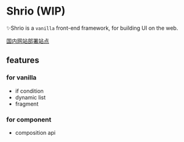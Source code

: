 # Shrio (WIP)

✨Shrio is a `vanilla` front-end framework, for building UI on the web.

[国内网站部署站点](https://shrio-8gz68v9mba15d6fa-1259330986.ap-shanghai.app.tcloudbase.com/)

## features

### for vanilla

- if condition
- dynamic list
- fragment

### for component

- composition api
